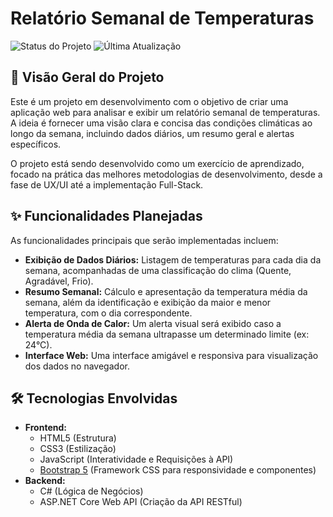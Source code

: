 # Relatório Semanal de Temperaturas

![Status do Projeto](https://img.shields.io/badge/status-Em%20Desenvolvimento-blue)
![Última Atualização](https://img.shields.io/badge/atualizado-2025--06--14-lightgrey)

## 🚀 Visão Geral do Projeto

Este é um projeto em desenvolvimento com o objetivo de criar uma aplicação web para analisar e exibir um relatório semanal de temperaturas. A ideia é fornecer uma visão clara e concisa das condições climáticas ao longo da semana, incluindo dados diários, um resumo geral e alertas específicos.

O projeto está sendo desenvolvido como um exercício de aprendizado, focado na prática das melhores metodologias de desenvolvimento, desde a fase de UX/UI até a implementação Full-Stack.

## ✨ Funcionalidades Planejadas

As funcionalidades principais que serão implementadas incluem:

* **Exibição de Dados Diários:** Listagem de temperaturas para cada dia da semana, acompanhadas de uma classificação do clima (Quente, Agradável, Frio).
* **Resumo Semanal:** Cálculo e apresentação da temperatura média da semana, além da identificação e exibição da maior e menor temperatura, com o dia correspondente.
* **Alerta de Onda de Calor:** Um alerta visual será exibido caso a temperatura média da semana ultrapasse um determinado limite (ex: 24°C).
* **Interface Web:** Uma interface amigável e responsiva para visualização dos dados no navegador.


## 🛠️ Tecnologias Envolvidas

* **Frontend:**
    * HTML5 (Estrutura)
    * CSS3 (Estilização)
    * JavaScript (Interatividade e Requisições à API)
    * [Bootstrap 5](https://getbootstrap.com/) (Framework CSS para responsividade e componentes)
* **Backend:**
    * C# (Lógica de Negócios)
    * ASP.NET Core Web API (Criação da API RESTful)

